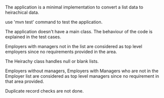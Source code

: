 The application is a minimal implementation to convert a list data to heirachical data.

use 'mvn test' command to test the application.

The application doesn't have a main class. The behaviour of the code is explained in the test cases.

Employers with managers not in the list are considered as top level employers since no requirements provided in the area.

The Heirachy class handles null or blank lists.

Employers without managers, Employers with Managers who are not in the Employer list are considered as top level managers since no requirement in that area provided.

Duplicate record checks are not done.

